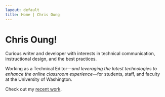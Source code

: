 ```yaml
---
layout: default
title: Home | Chris Oung
---
```


# Chris Oung!

Curious writer and developer with interests in technical communication, instructional design, and the best practices. 

Working as a Technical Editor—*and leveraging the latest technologies to enhance the online classroom experience*—for students, staff, and faculty at the University of Washington. 

Check out my [recent work](https://chrisoung1.github.io/uwave-radio/).

